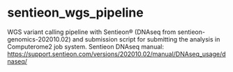 # sentieon_wgs_pipeline
WGS variant calling pipeline with Sentieon® (DNAseq from sentieon-genomics-202010.02) and submission script for submitting the analysis in Computerome2 job system. 
Sentieon DNAseq manual: https://support.sentieon.com/versions/202010.02/manual/DNAseq_usage/dnaseq/
